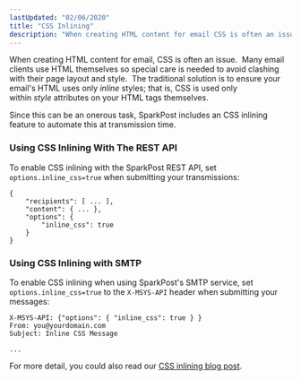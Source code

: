 ```yaml
---
lastUpdated: "02/06/2020"
title: "CSS Inlining"
description: "When creating HTML content for email CSS is often an issue Many email clients use HTML themselves so special care is needed to avoid clashing with their page layout and style The traditional solution is to ensure your email's HTML uses only inline styles that is CSS is used only..."
---
```


When creating HTML content for email, CSS is often an issue.  Many email clients use HTML themselves so special care is needed to avoid clashing with their page layout and style.  The traditional solution is to ensure your email's HTML uses only *inline* styles; that is, CSS is used only within *style* attributes on your HTML tags themselves.

Since this can be an onerous task, SparkPost includes an CSS inlining feature to automate this at transmission time.

### Using CSS Inlining With The REST API

To enable CSS inlining with the SparkPost REST API, set `options.inline_css=true` when submitting your transmissions:
```
{
    "recipients": [ ... ],
    "content": { ... },
    "options": {
        "inline_css": true
    }
}
```

### Using CSS Inlining with SMTP

To enable CSS inlining when using SparkPost's SMTP service, set `options.inline_css=true` to the `X-MSYS-API` header when submitting your messages:
```
X-MSYS-API: {"options": { "inline_css": true } }
From: you@yourdomain.com
Subject: Inline CSS Message

...
```
For more detail, you could also read our [CSS inlining blog post](https://www.sparkpost.com/blog/automatic-css-inlining-sparkpost/).
